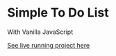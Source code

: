 # Simple To Do List
With Vanilla JavaScript
 
[See live running project here](https://cederdorff.github.io/simple-to-do-list/)
